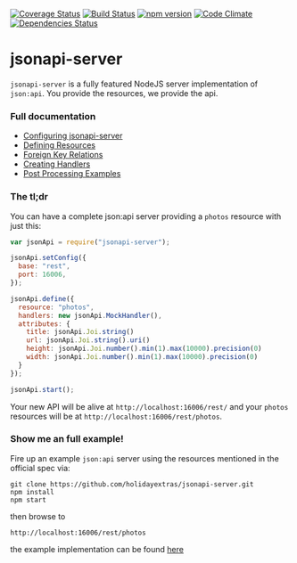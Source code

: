 [![Coverage Status](https://coveralls.io/repos/holidayextras/jsonapi-server/badge.svg?branch=master)](https://coveralls.io/r/holidayextras/jsonapi-server?branch=master)
[![Build Status](https://travis-ci.org/holidayextras/jsonapi-server.svg?branch=master)](https://travis-ci.org/holidayextras/jsonapi-server)
[![npm version](https://badge.fury.io/js/jsonapi-server.svg)](http://badge.fury.io/js/jsonapi-server)
[![Code Climate](https://codeclimate.com/github/holidayextras/jsonapi-server/badges/gpa.svg)](https://codeclimate.com/github/holidayextras/jsonapi-server)
[![Dependencies Status](https://david-dm.org/holidayextras/jsonapi-server.svg)](https://david-dm.org/holidayextras/jsonapi-server)

# jsonapi-server

`jsonapi-server` is a fully featured NodeJS server implementation of `json:api`. You provide the resources, we provide the api.

### Full documentation

- [Configuring jsonapi-server](documentation/configuring.md)
- [Defining Resources](documentation/resources.md)
- [Foreign Key Relations](documentation/foreign-relations.md)
- [Creating Handlers](documentation/handlers.md)
- [Post Processing Examples](documentation/post-processing.md)

### The tl;dr

You can have a complete json:api server providing a `photos` resource with just this:
```javascript
var jsonApi = require("jsonapi-server");

jsonApi.setConfig({
  base: "rest",
  port: 16006,
});

jsonApi.define({
  resource: "photos",
  handlers: new jsonApi.MockHandler(),
  attributes: {
    title: jsonApi.Joi.string()
    url: jsonApi.Joi.string().uri()
    height: jsonApi.Joi.number().min(1).max(10000).precision(0)
    width: jsonApi.Joi.number().min(1).max(10000).precision(0)
  }
});

jsonApi.start();
```
Your new API will be alive at `http://localhost:16006/rest/` and your `photos` resources will be at `http://localhost:16006/rest/photos`.

### Show me an full example!

Fire up an example `json:api` server using the resources mentioned in the official spec via:
```
git clone https://github.com/holidayextras/jsonapi-server.git
npm install
npm start
```
then browse to
```
http://localhost:16006/rest/photos
```
the example implementation can be found [here](example)
